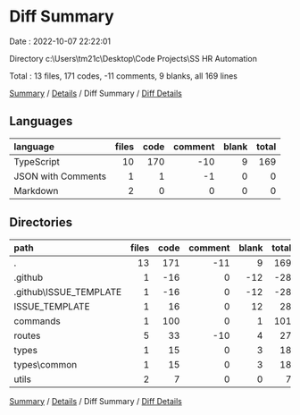# Diff Summary

Date : 2022-10-07 22:22:01

Directory c:\\Users\\tm21c\\Desktop\\Code Projects\\SS HR Automation

Total : 13 files,  171 codes, -11 comments, 9 blanks, all 169 lines

[Summary](results.md) / [Details](details.md) / Diff Summary / [Diff Details](diff-details.md)

## Languages
| language | files | code | comment | blank | total |
| :--- | ---: | ---: | ---: | ---: | ---: |
| TypeScript | 10 | 170 | -10 | 9 | 169 |
| JSON with Comments | 1 | 1 | -1 | 0 | 0 |
| Markdown | 2 | 0 | 0 | 0 | 0 |

## Directories
| path | files | code | comment | blank | total |
| :--- | ---: | ---: | ---: | ---: | ---: |
| . | 13 | 171 | -11 | 9 | 169 |
| .github | 1 | -16 | 0 | -12 | -28 |
| .github\\ISSUE_TEMPLATE | 1 | -16 | 0 | -12 | -28 |
| ISSUE_TEMPLATE | 1 | 16 | 0 | 12 | 28 |
| commands | 1 | 100 | 0 | 1 | 101 |
| routes | 5 | 33 | -10 | 4 | 27 |
| types | 1 | 15 | 0 | 3 | 18 |
| types\\common | 1 | 15 | 0 | 3 | 18 |
| utils | 2 | 7 | 0 | 0 | 7 |

[Summary](results.md) / [Details](details.md) / Diff Summary / [Diff Details](diff-details.md)